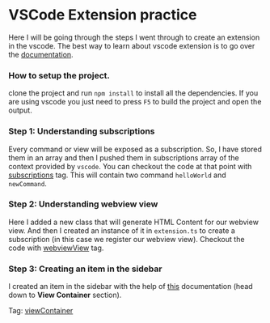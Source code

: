 # VSCode Extension practice

Here I will be going through the steps I went through to create an extension in the vscode. The best way to learn about vscode extension is to go over the [documentation](https://code.visualstudio.com/api/get-started/your-first-extension).

### How to setup the project.

clone the project and run `npm install` to install all the dependencies. If you are using vscode you just need to press `F5` to build the project and open the output. 

### Step 1: Understanding subscriptions

Every command or view will be exposed as a subscription. So, I have stored them in an array and then I pushed them in subscriptions array of the context provided by `vscode`. You  can checkout the code at that point with [subscriptions](https://github.com/Megharth/vsc-extension-practice/releases/tag/subscriptions) tag. This will contain two command `helloWorld` and `newCommand`.

### Step 2: Understanding webview view

Here I added a new class that will generate HTML Content for our webview view. And then I created an instance of it in `extension.ts` to create a subscription (in this case we register our webview view). Checkout the code with [webviewView](https://github.com/Megharth/vsc-extension-practice/releases/tag/webviewView) tag.

### Step 3: Creating an item in the sidebar

I created an item in the sidebar with the help of [this](https://code.visualstudio.com/api/extension-guides/tree-view) documentation (head down to **View Container** section).

Tag: [viewContainer](https://github.com/Megharth/vsc-extension-practice/releases/tag/viewContainer)
